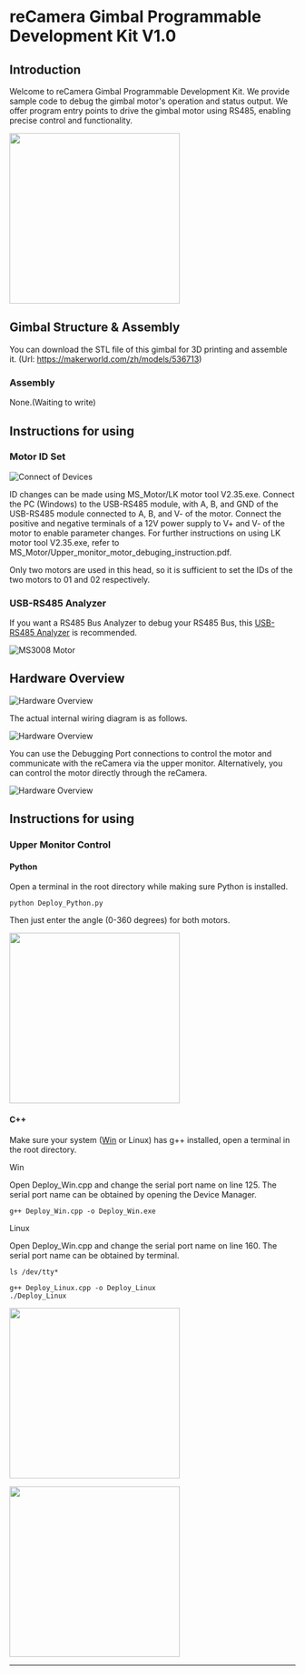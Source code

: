 # reCamera Gimbal Programmable Development Kit V1.0

## Introduction

Welcome to reCamera Gimbal Programmable Development Kit. We provide sample code to debug the gimbal motor's operation and status output. We offer program entry points to drive the gimbal motor using RS485, enabling precise control and functionality.

<p float="left">
  <img src="https://raw.githubusercontent.com/AllenKon/Seeed_Motor_RS485/main/MS_Motor/Pic/reCamera_Font_View.jpg" width="300" />
</p>

## Gimbal Structure & Assembly

You can download the STL file of this gimbal for 3D printing and assemble it. (Url: https://makerworld.com/zh/models/536713) 

### Assembly

None.(Waiting to write)


## Instructions for using

### Motor ID Set

![Connect of Devices](https://raw.githubusercontent.com/AllenKon/Seeed_Motor_RS485/main/MS_Motor/Pic/Connect.png)

ID changes can be made using MS_Motor/LK motor tool V2.35.exe. Connect the PC (Windows) to the USB-RS485 module, with A, B, and GND of the USB-RS485 module connected to A, B, and V- of the motor. Connect the positive and negative terminals of a 12V power supply to V+ and V- of the motor to enable parameter changes. For further instructions on using LK motor tool V2.35.exe, refer to MS_Motor/Upper_monitor_motor_debuging_instruction.pdf. 

Only two motors are used in this head, so it is sufficient to set the IDs of the two motors to 01 and 02 respectively.

### USB-RS485 Analyzer

If you want a RS485 Bus Analyzer to debug your RS485 Bus, this [USB-RS485 Analyzer](https://www.seeedstudio.com/USB-TO-RS232--RS485--TTL-Industrial-Isolated-Converter-p-3231.html) is recommended.

![MS3008 Motor](https://media-cdn.seeedstudio.com/media/catalog/product/cache/bb49d3ec4ee05b6f018e93f896b8a25d/h/t/httpsstatics3.seeedstudio.comseeedfile2018-12bazaar1004130_usbtors232485ttl01.jpg)



## Hardware Overview

![Hardware Overview](https://raw.githubusercontent.com/AllenKon/Seeed_Motor_RS485/main/MS_Motor/Pic/Hardware_Overview.png)

The actual internal wiring diagram is as follows.

![Hardware Overview](https://raw.githubusercontent.com/AllenKon/Seeed_Motor_RS485/main/MS_Motor/Pic/Hardware_Wiring_Overview.png)

You can use the Debugging Port connections to control the motor and communicate with the reCamera via the upper monitor. Alternatively, you can control the motor directly through the reCamera.

![Hardware Overview](https://raw.githubusercontent.com/AllenKon/Seeed_Motor_RS485/main/MS_Motor/Pic/Upper_Wiring_Overview.png)

## Instructions for using

### Upper Monitor Control

#### Python

Open a terminal in the root directory while making sure Python is installed.

```
python Deploy_Python.py
```

Then just enter the angle (0-360 degrees) for both motors.

<p float="left">
  <img src="https://raw.githubusercontent.com/AllenKon/Seeed_Motor_RS485/main/MS_Motor/Pic/TF1.jpg" width="300" />
</p>

#### C++

Make sure your system ([Win](https://cloud.tencent.com/developer/article/1500352) or Linux) has g++ installed, open a terminal in the root directory.

Win

Open Deploy_Win.cpp and change the serial port name on line 125. The serial port name can be obtained by opening the Device Manager.

```
g++ Deploy_Win.cpp -o Deploy_Win.exe
```

Linux

Open Deploy_Win.cpp and change the serial port name on line 160. The serial port name can be obtained by terminal.

```
ls /dev/tty*
```

```
g++ Deploy_Linux.cpp -o Deploy_Linux
./Deploy_Linux
```

<p float="left">
  <img src="https://raw.githubusercontent.com/AllenKon/Seeed_Motor_RS485/main/MS_Motor/Pic/TF2.jpg" width="300" />
</p>

<p float="left">
  <img src="https://raw.githubusercontent.com/AllenKon/Seeed_Motor_RS485/main/MS_Motor/Pic/TF3.jpg" width="300" />
</p>



----

